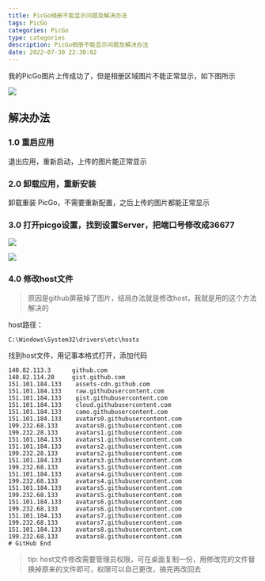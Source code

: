 ```yaml
---
title: PicGo相册不能显示问题及解决办法
tags: PicGo
categories: PicGo
type: categories
description: PicGo相册不能显示问题及解决办法
date: 2022-07-30 22:30:02
---
```


我的PicGo图片上传成功了，但是相册区域图片不能正常显示，如下图所示

![](https://cdn.jsdelivr.net/gh/txw1314/blog-img@main/img/209.png)

## 解决办法

### 1.0 重启应用

退出应用，重新启动，上传的图片能正常显示

### 2.0 卸载应用，重新安装

卸载重装 PicGo，不需要重新配置，之后上传的图片都能正常显示

### 3.0 打开picgo设置，找到设置Server，把端口号修改成36677

![](https://cdn.jsdelivr.net/gh/txw1314/blog-img@main/img/image-20220730224030434.png)

![](https://cdn.jsdelivr.net/gh/txw1314/blog-img@main/img/image-20220730224111600.png)

### 4.0 修改host文件

> 原因是github屏蔽掉了图片，结局办法就是修改host，我就是用的这个方法解决的

host路径：

```
C:\Windows\System32\drivers\etc\hosts
```

找到host文件，用记事本格式打开，添加代码

```# GitHub Start 
140.82.113.3      github.com
140.82.114.20     gist.github.com
151.101.184.133    assets-cdn.github.com
151.101.184.133    raw.githubusercontent.com
151.101.184.133    gist.githubusercontent.com
151.101.184.133    cloud.githubusercontent.com
151.101.184.133    camo.githubusercontent.com
151.101.184.133    avatars0.githubusercontent.com
199.232.68.133     avatars0.githubusercontent.com
199.232.28.133     avatars1.githubusercontent.com
151.101.184.133    avatars1.githubusercontent.com
151.101.184.133    avatars2.githubusercontent.com
199.232.28.133     avatars2.githubusercontent.com
151.101.184.133    avatars3.githubusercontent.com
199.232.68.133     avatars3.githubusercontent.com
151.101.184.133    avatars4.githubusercontent.com
199.232.68.133     avatars4.githubusercontent.com
151.101.184.133    avatars5.githubusercontent.com
199.232.68.133     avatars5.githubusercontent.com
151.101.184.133    avatars6.githubusercontent.com
199.232.68.133     avatars6.githubusercontent.com
151.101.184.133    avatars7.githubusercontent.com
199.232.68.133     avatars7.githubusercontent.com
151.101.184.133    avatars8.githubusercontent.com
199.232.68.133     avatars8.githubusercontent.com
# GitHub End
```

> tip: host文件修改需要管理员权限，可在桌面复制一份，用修改完的文件替换掉原来的文件即可，权限可以自己更改，搞完再改回去
